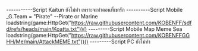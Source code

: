 -----------Script Kaitun
ยังไม่ทำ เพราะจะทำตอนที่เขารัก
----------Script Mobile
_G.Team = "Pirate" --Pirate or Marine
loadstring(game:HttpGet("https://raw.githubusercontent.com/KOBENFF/sdfd/refs/heads/main/Koatta.txt"))()
---------Script Mobile Map Meme Sea
loadstring(game:HttpGet("https://raw.githubusercontent.com/KOBENFFGGHH/Me/main/AttackMEME.txt"))()
---------Script PC
ยังไม่ทำ
